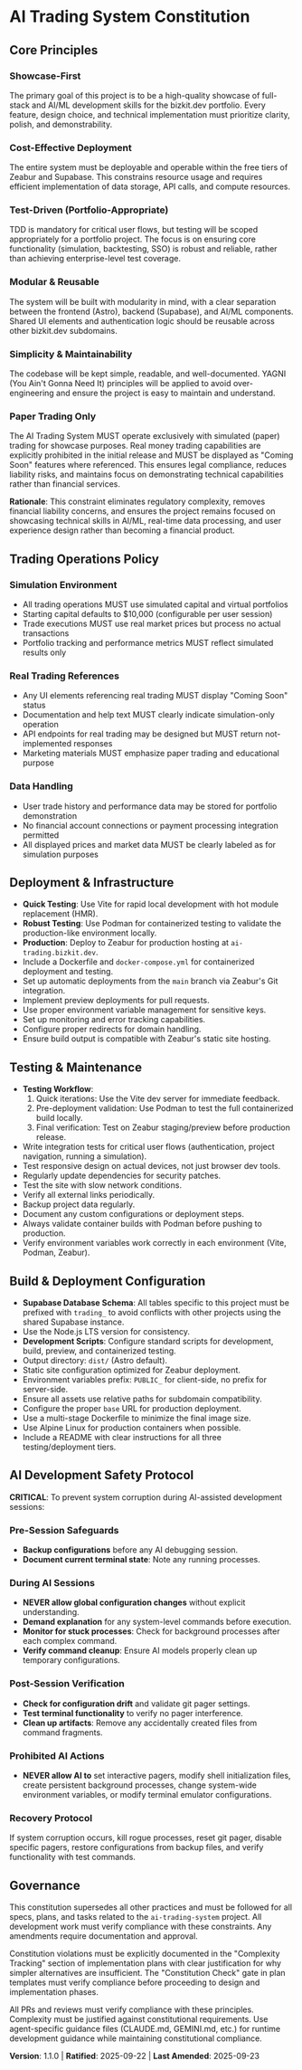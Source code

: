 <!--
Sync Impact Report:
- Version change: 1.0.0 → 1.1.0 (new trading policy principle added)
- Modified principles: Added "Paper Trading Only" as sixth core principle
- Added sections: Trading Operations Policy under Core Principles
- Removed sections: None
- Templates requiring updates:
  ✅ plan-template.md: Constitution check reference maintained
  ✅ spec-template.md: Requirements alignment maintained
  ✅ tasks-template.md: Task categorization aligns with principles
- Follow-up TODOs: None - all placeholders resolved
-->

# AI Trading System Constitution

## Core Principles

### Showcase-First
The primary goal of this project is to be a high-quality showcase of full-stack and AI/ML development skills for the bizkit.dev portfolio. Every feature, design choice, and technical implementation must prioritize clarity, polish, and demonstrability.

### Cost-Effective Deployment
The entire system must be deployable and operable within the free tiers of Zeabur and Supabase. This constrains resource usage and requires efficient implementation of data storage, API calls, and compute resources.

### Test-Driven (Portfolio-Appropriate)
TDD is mandatory for critical user flows, but testing will be scoped appropriately for a portfolio project. The focus is on ensuring core functionality (simulation, backtesting, SSO) is robust and reliable, rather than achieving enterprise-level test coverage.

### Modular & Reusable
The system will be built with modularity in mind, with a clear separation between the frontend (Astro), backend (Supabase), and AI/ML components. Shared UI elements and authentication logic should be reusable across other bizkit.dev subdomains.

### Simplicity & Maintainability
The codebase will be kept simple, readable, and well-documented. YAGNI (You Ain't Gonna Need It) principles will be applied to avoid over-engineering and ensure the project is easy to maintain and understand.

### Paper Trading Only
The AI Trading System MUST operate exclusively with simulated (paper) trading for showcase purposes. Real money trading capabilities are explicitly prohibited in the initial release and MUST be displayed as "Coming Soon" features where referenced. This ensures legal compliance, reduces liability risks, and maintains focus on demonstrating technical capabilities rather than financial services.

**Rationale**: This constraint eliminates regulatory complexity, removes financial liability concerns, and ensures the project remains focused on showcasing technical skills in AI/ML, real-time data processing, and user experience design rather than becoming a financial product.

## Trading Operations Policy

### Simulation Environment
- All trading operations MUST use simulated capital and virtual portfolios
- Starting capital defaults to $10,000 (configurable per user session)
- Trade executions MUST use real market prices but process no actual transactions
- Portfolio tracking and performance metrics MUST reflect simulated results only

### Real Trading References
- Any UI elements referencing real trading MUST display "Coming Soon" status
- Documentation and help text MUST clearly indicate simulation-only operation
- API endpoints for real trading may be designed but MUST return not-implemented responses
- Marketing materials MUST emphasize paper trading and educational purpose

### Data Handling
- User trade history and performance data may be stored for portfolio demonstration
- No financial account connections or payment processing integration permitted
- All displayed prices and market data MUST be clearly labeled as for simulation purposes

## Deployment & Infrastructure

- **Quick Testing**: Use Vite for rapid local development with hot module replacement (HMR).
- **Robust Testing**: Use Podman for containerized testing to validate the production-like environment locally.
- **Production**: Deploy to Zeabur for production hosting at `ai-trading.bizkit.dev`.
- Include a Dockerfile and `docker-compose.yml` for containerized deployment and testing.
- Set up automatic deployments from the `main` branch via Zeabur's Git integration.
- Implement preview deployments for pull requests.
- Use proper environment variable management for sensitive keys.
- Set up monitoring and error tracking capabilities.
- Configure proper redirects for domain handling.
- Ensure build output is compatible with Zeabur's static site hosting.

## Testing & Maintenance

- **Testing Workflow**:
  1. Quick iterations: Use the Vite dev server for immediate feedback.
  2. Pre-deployment validation: Use Podman to test the full containerized build locally.
  3. Final verification: Test on Zeabur staging/preview before production release.
- Write integration tests for critical user flows (authentication, project navigation, running a simulation).
- Test responsive design on actual devices, not just browser dev tools.
- Regularly update dependencies for security patches.
- Test the site with slow network conditions.
- Verify all external links periodically.
- Backup project data regularly.
- Document any custom configurations or deployment steps.
- Always validate container builds with Podman before pushing to production.
- Verify environment variables work correctly in each environment (Vite, Podman, Zeabur).

## Build & Deployment Configuration

- **Supabase Database Schema**: All tables specific to this project must be prefixed with `trading_` to avoid conflicts with other projects using the shared Supabase instance.
- Use the Node.js LTS version for consistency.
- **Development Scripts**: Configure standard scripts for development, build, preview, and containerized testing.
- Output directory: `dist/` (Astro default).
- Static site configuration optimized for Zeabur deployment.
- Environment variables prefix: `PUBLIC_` for client-side, no prefix for server-side.
- Ensure all assets use relative paths for subdomain compatibility.
- Configure the proper `base` URL for production deployment.
- Use a multi-stage Dockerfile to minimize the final image size.
- Use Alpine Linux for production containers when possible.
- Include a README with clear instructions for all three testing/deployment tiers.

## AI Development Safety Protocol

**CRITICAL**: To prevent system corruption during AI-assisted development sessions:

### Pre-Session Safeguards
- **Backup configurations** before any AI debugging session.
- **Document current terminal state**: Note any running processes.

### During AI Sessions
- **NEVER allow global configuration changes** without explicit understanding.
- **Demand explanation** for any system-level commands before execution.
- **Monitor for stuck processes**: Check for background processes after each complex command.
- **Verify command cleanup**: Ensure AI models properly clean up temporary configurations.

### Post-Session Verification
- **Check for configuration drift** and validate git pager settings.
- **Test terminal functionality** to verify no pager interference.
- **Clean up artifacts**: Remove any accidentally created files from command fragments.

### Prohibited AI Actions
- **NEVER allow AI to** set interactive pagers, modify shell initialization files, create persistent background processes, change system-wide environment variables, or modify terminal emulator configurations.

### Recovery Protocol
If system corruption occurs, kill rogue processes, reset git pager, disable specific pagers, restore configurations from backup files, and verify functionality with test commands.

## Governance

This constitution supersedes all other practices and must be followed for all specs, plans, and tasks related to the `ai-trading-system` project. All development work must verify compliance with these constraints. Any amendments require documentation and approval.

Constitution violations must be explicitly documented in the "Complexity Tracking" section of implementation plans with clear justification for why simpler alternatives are insufficient. The "Constitution Check" gate in plan templates must verify compliance before proceeding to design and implementation phases.

All PRs and reviews must verify compliance with these principles. Complexity must be justified against constitutional requirements. Use agent-specific guidance files (CLAUDE.md, GEMINI.md, etc.) for runtime development guidance while maintaining constitutional compliance.

**Version**: 1.1.0 | **Ratified**: 2025-09-22 | **Last Amended**: 2025-09-23